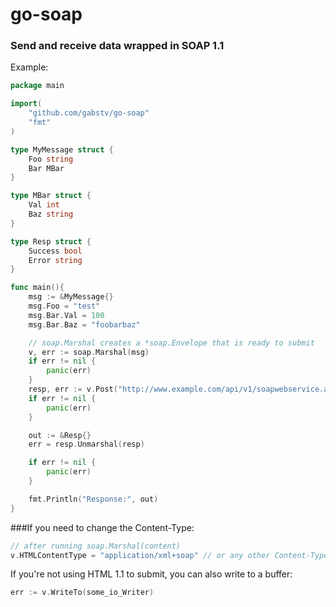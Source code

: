 go-soap
=======

### Send and receive data wrapped in SOAP 1.1  

Example:
```go
package main

import(
	"github.com/gabstv/go-soap"
	"fmt"
)

type MyMessage struct {
	Foo string
	Bar MBar
}

type MBar struct {
	Val int
	Baz string
}

type Resp struct {
	Success bool
	Error string
}

func main(){
	msg := &MyMessage{}
	msg.Foo = "test"
	msg.Bar.Val = 100
	msg.Bar.Baz = "foobarbaz"

	// soap.Marshal creates a *soap.Envelope that is ready to submit
	v, err := soap.Marshal(msg)
	if err != nil {
		panic(err)
	}
	resp, err := v.Post("http://www.example.com/api/v1/soapwebservice.asmx")
	if err != nil {
		panic(err)
	}

	out := &Resp{}
	err = resp.Unmarshal(resp)

	if err != nil {
		panic(err)
	}

	fmt.Println("Response:", out)
}
```  

###If you need to change the Content-Type:

```go
// after running soap.Marshal(content)
v.HTMLContentType = "application/xml+soap" // or any other Content-Type the server will allow
```

If you're not using HTML 1.1 to submit, you can also write to a buffer:  

```go
err := v.WriteTo(some_io_Writer)
```
